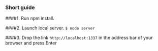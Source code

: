 ### Short guide

####1. Run npm install.

####2. Launch local server.
```$ node server```

####3. Drop the link ```http://localhost:1337``` in the address bar of your browser and press Enter

